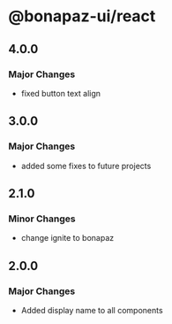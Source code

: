 # @bonapaz-ui/react

## 4.0.0

### Major Changes

- fixed button text align

## 3.0.0

### Major Changes

- added some fixes to future projects

## 2.1.0

### Minor Changes

- change ignite to bonapaz

## 2.0.0

### Major Changes

- Added display name to all components
